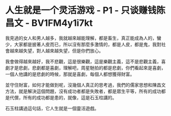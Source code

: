 # 人生就是一个灵活游戏 - P1 - 只谈赚钱陈昌文 - BV1FM4y1i7kt

我見過的女人和男人越多，我就越來越能理解，都是畜生，真正能成為人的，蠻少，大家都是披著人皮而已，所以沒有那麼多激情的，都是人皮，都是鬼，我對社會越來越失望，對人越來越失望，但是你們放心。

我會做得越來越好，我不悲觀，這是很樂觀，這是樂觀主義，這不是悲觀主義，喜劇才是悲劇，悲劇都是喜劇，理解吧，周星馳拍的都是悲劇，你們看起來是喜劇，一個人他講的是悲劇的時候，那就是喜劇，每個人都想獲得財富。

並守住財富，如何才能做到呢，沒幾個人真正的思考過，我們的儒家思想和陳昌文方法，就是解決這個問題，沒有成功者都是失敗者，都是眾生平等，所有的成功都是代償，所有的成功都是患的，就像，這是石玉柱講的。

石玉柱講過這句話，它人生就是一個靈活遊戲。